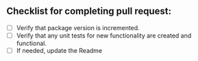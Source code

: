 ## Checklist for completing pull request:
- [ ] Verify that package version is incremented.
- [ ] Verify that any unit tests for new functionality are created and functional.
- [ ] If needed, update the Readme
